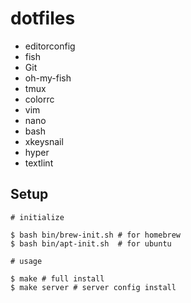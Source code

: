 # dotfiles

* editorconfig
* fish
* Git
* oh-my-fish
* tmux
* colorrc
* vim
* nano
* bash
* xkeysnail
* hyper
* textlint

## Setup

```
# initialize

$ bash bin/brew-init.sh # for homebrew
$ bash bin/apt-init.sh  # for ubuntu

# usage

$ make # full install
$ make server # server config install
```
